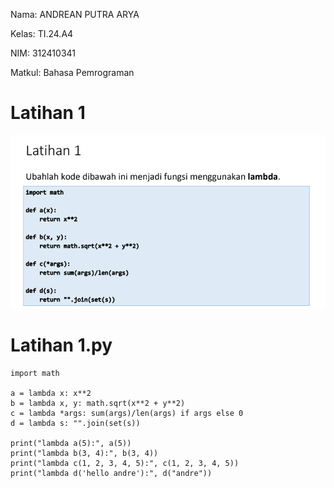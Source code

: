 Nama: ANDREAN PUTRA ARYA

Kelas: TI.24.A4

NIM: 312410341

Matkul: Bahasa Pemrograman

# Latihan 1

![gambar](https://github.com/andreanbadeh/Praktikum-6-Lab6/blob/b37b5b4b143f6ff0231e70f67ddd7ee45557f096/Image/Screenshot%20from%202024-11-26%2014-22-32.png)

# Latihan 1.py
```
import math

a = lambda x: x**2
b = lambda x, y: math.sqrt(x**2 + y**2)
c = lambda *args: sum(args)/len(args) if args else 0
d = lambda s: "".join(set(s)) 

print("lambda a(5):", a(5))
print("lambda b(3, 4):", b(3, 4))
print("lambda c(1, 2, 3, 4, 5):", c(1, 2, 3, 4, 5))
print("lambda d('hello andre'):", d("andre"))
```
